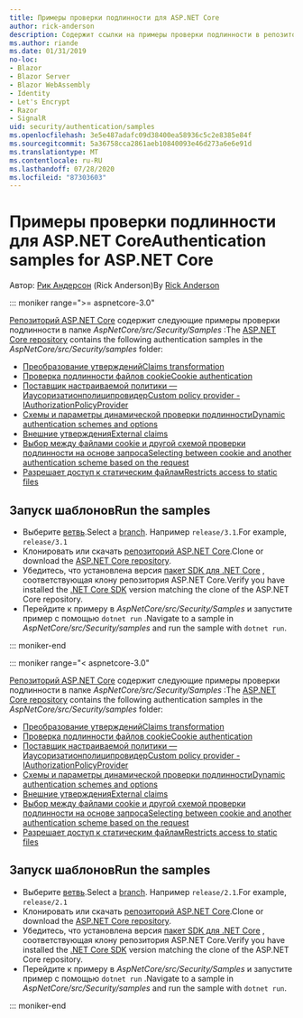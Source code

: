 ```yaml
---
title: Примеры проверки подлинности для ASP.NET Core
author: rick-anderson
description: Содержит ссылки на примеры проверки подлинности в репозитории ASP.NET Core.
ms.author: riande
ms.date: 01/31/2019
no-loc:
- Blazor
- Blazor Server
- Blazor WebAssembly
- Identity
- Let's Encrypt
- Razor
- SignalR
uid: security/authentication/samples
ms.openlocfilehash: 3e5e487adafc09d38400ea58936c5c2e8385e84f
ms.sourcegitcommit: 5a36758cca2861aeb10840093e46d273a6e6e91d
ms.translationtype: MT
ms.contentlocale: ru-RU
ms.lasthandoff: 07/28/2020
ms.locfileid: "87303603"
---
```

# <a name="authentication-samples-for-aspnet-core"></a><span data-ttu-id="1910d-103">Примеры проверки подлинности для ASP.NET Core</span><span class="sxs-lookup"><span data-stu-id="1910d-103">Authentication samples for ASP.NET Core</span></span>

<span data-ttu-id="1910d-104">Автор: [Рик Андерсон](https://twitter.com/RickAndMSFT) (Rick Anderson)</span><span class="sxs-lookup"><span data-stu-id="1910d-104">By [Rick Anderson](https://twitter.com/RickAndMSFT)</span></span>

::: moniker range=">= aspnetcore-3.0"

<span data-ttu-id="1910d-105">[Репозиторий ASP.NET Core](https://github.com/dotnet/AspNetCore) содержит следующие примеры проверки подлинности в папке *AspNetCore/src/Security/Samples* :</span><span class="sxs-lookup"><span data-stu-id="1910d-105">The [ASP.NET Core repository](https://github.com/dotnet/AspNetCore) contains the following authentication samples in the *AspNetCore/src/Security/samples* folder:</span></span>

* [<span data-ttu-id="1910d-106">Преобразование утверждений</span><span class="sxs-lookup"><span data-stu-id="1910d-106">Claims transformation</span></span>](https://github.com/dotnet/AspNetCore/tree/release/3.1/src/Security/samples/ClaimsTransformation)
* [<span data-ttu-id="1910d-107">Проверка подлинности файлов cookie</span><span class="sxs-lookup"><span data-stu-id="1910d-107">Cookie authentication</span></span>](https://github.com/dotnet/AspNetCore/tree/release/3.1/src/Security/samples/Cookies)
* [<span data-ttu-id="1910d-108">Поставщик настраиваемой политики — Иаусоризатионполиципровидер</span><span class="sxs-lookup"><span data-stu-id="1910d-108">Custom policy provider - IAuthorizationPolicyProvider</span></span>](https://github.com/dotnet/AspNetCore/tree/release/3.1/src/Security/samples/CustomPolicyProvider)
* [<span data-ttu-id="1910d-109">Схемы и параметры динамической проверки подлинности</span><span class="sxs-lookup"><span data-stu-id="1910d-109">Dynamic authentication schemes and options</span></span>](https://github.com/dotnet/AspNetCore/tree/release/3.1/src/Security/samples/DynamicSchemes)
* <span data-ttu-id="1910d-110">[Внешние утверждения](https://github.com/dotnet/AspNetCore/tree/release/3.1/src/Security/samples/Identity.ExternalClaims)</span><span class="sxs-lookup"><span data-stu-id="1910d-110">[External claims](https://github.com/dotnet/AspNetCore/tree/release/3.1/src/Security/samples/Identity.ExternalClaims)</span></span>
* [<span data-ttu-id="1910d-111">Выбор между файлами cookie и другой схемой проверки подлинности на основе запроса</span><span class="sxs-lookup"><span data-stu-id="1910d-111">Selecting between cookie and another authentication scheme based on the request</span></span>](https://github.com/dotnet/AspNetCore/tree/release/3.1/src/Security/samples/PathSchemeSelection)
* [<span data-ttu-id="1910d-112">Разрешает доступ к статическим файлам</span><span class="sxs-lookup"><span data-stu-id="1910d-112">Restricts access to static files</span></span>](https://github.com/dotnet/AspNetCore/tree/release/3.1/src/Security/samples/StaticFilesAuth)

## <a name="run-the-samples"></a><span data-ttu-id="1910d-113">Запуск шаблонов</span><span class="sxs-lookup"><span data-stu-id="1910d-113">Run the samples</span></span>

* <span data-ttu-id="1910d-114">Выберите [ветвь](https://github.com/dotnet/AspNetCore).</span><span class="sxs-lookup"><span data-stu-id="1910d-114">Select a [branch](https://github.com/dotnet/AspNetCore).</span></span> <span data-ttu-id="1910d-115">Например `release/3.1`.</span><span class="sxs-lookup"><span data-stu-id="1910d-115">For example, `release/3.1`</span></span>
* <span data-ttu-id="1910d-116">Клонировать или скачать [репозиторий ASP.NET Core](https://github.com/dotnet/AspNetCore).</span><span class="sxs-lookup"><span data-stu-id="1910d-116">Clone or download the [ASP.NET Core repository](https://github.com/dotnet/AspNetCore).</span></span>
* <span data-ttu-id="1910d-117">Убедитесь, что установлена версия [пакет SDK для .NET Core](https://dotnet.microsoft.com/download/dotnet-core) , соответствующая клону репозитория ASP.NET Core.</span><span class="sxs-lookup"><span data-stu-id="1910d-117">Verify you have installed the [.NET Core SDK](https://dotnet.microsoft.com/download/dotnet-core) version matching the clone of the ASP.NET Core repository.</span></span>
* <span data-ttu-id="1910d-118">Перейдите к примеру в *AspNetCore/src/Security/Samples* и запустите пример с помощью `dotnet run` .</span><span class="sxs-lookup"><span data-stu-id="1910d-118">Navigate to a sample in *AspNetCore/src/Security/samples* and run the sample with `dotnet run`.</span></span>

::: moniker-end

::: moniker range="< aspnetcore-3.0"

<span data-ttu-id="1910d-119">[Репозиторий ASP.NET Core](https://github.com/dotnet/AspNetCore) содержит следующие примеры проверки подлинности в папке *AspNetCore/src/Security/Samples* :</span><span class="sxs-lookup"><span data-stu-id="1910d-119">The [ASP.NET Core repository](https://github.com/dotnet/AspNetCore) contains the following authentication samples in the *AspNetCore/src/Security/samples* folder:</span></span>

* [<span data-ttu-id="1910d-120">Преобразование утверждений</span><span class="sxs-lookup"><span data-stu-id="1910d-120">Claims transformation</span></span>](https://github.com/dotnet/AspNetCore/tree/release/2.1/src/Security/samples/ClaimsTransformation)
* [<span data-ttu-id="1910d-121">Проверка подлинности файлов cookie</span><span class="sxs-lookup"><span data-stu-id="1910d-121">Cookie authentication</span></span>](https://github.com/dotnet/AspNetCore/tree/release/2.1/src/Security/samples/Cookies)
* [<span data-ttu-id="1910d-122">Поставщик настраиваемой политики — Иаусоризатионполиципровидер</span><span class="sxs-lookup"><span data-stu-id="1910d-122">Custom policy provider - IAuthorizationPolicyProvider</span></span>](https://github.com/dotnet/AspNetCore/tree/2.1.3/src/Security/samples/CustomPolicyProvider)
* [<span data-ttu-id="1910d-123">Схемы и параметры динамической проверки подлинности</span><span class="sxs-lookup"><span data-stu-id="1910d-123">Dynamic authentication schemes and options</span></span>](https://github.com/dotnet/AspNetCore/tree/release/2.1/src/Security/samples/DynamicSchemes)
* <span data-ttu-id="1910d-124">[Внешние утверждения](https://github.com/dotnet/AspNetCore/tree/release/2.1/src/Security/samples/Identity.ExternalClaims)</span><span class="sxs-lookup"><span data-stu-id="1910d-124">[External claims](https://github.com/dotnet/AspNetCore/tree/release/2.1/src/Security/samples/Identity.ExternalClaims)</span></span>
* [<span data-ttu-id="1910d-125">Выбор между файлами cookie и другой схемой проверки подлинности на основе запроса</span><span class="sxs-lookup"><span data-stu-id="1910d-125">Selecting between cookie and another authentication scheme based on the request</span></span>](https://github.com/dotnet/AspNetCore/tree/release/2.1/src/Security/samples/PathSchemeSelection)
* [<span data-ttu-id="1910d-126">Разрешает доступ к статическим файлам</span><span class="sxs-lookup"><span data-stu-id="1910d-126">Restricts access to static files</span></span>](https://github.com/dotnet/AspNetCore/tree/2.1.3/src/Security/samples/StaticFilesAuth)

## <a name="run-the-samples"></a><span data-ttu-id="1910d-127">Запуск шаблонов</span><span class="sxs-lookup"><span data-stu-id="1910d-127">Run the samples</span></span>

* <span data-ttu-id="1910d-128">Выберите [ветвь](https://github.com/dotnet/AspNetCore).</span><span class="sxs-lookup"><span data-stu-id="1910d-128">Select a [branch](https://github.com/dotnet/AspNetCore).</span></span> <span data-ttu-id="1910d-129">Например `release/2.1`.</span><span class="sxs-lookup"><span data-stu-id="1910d-129">For example, `release/2.1`</span></span>
* <span data-ttu-id="1910d-130">Клонировать или скачать [репозиторий ASP.NET Core](https://github.com/dotnet/AspNetCore).</span><span class="sxs-lookup"><span data-stu-id="1910d-130">Clone or download the [ASP.NET Core repository](https://github.com/dotnet/AspNetCore).</span></span>
* <span data-ttu-id="1910d-131">Убедитесь, что установлена версия [пакет SDK для .NET Core](https://dotnet.microsoft.com/download/dotnet-core) , соответствующая клону репозитория ASP.NET Core.</span><span class="sxs-lookup"><span data-stu-id="1910d-131">Verify you have installed the [.NET Core SDK](https://dotnet.microsoft.com/download/dotnet-core) version matching the clone of the ASP.NET Core repository.</span></span>
* <span data-ttu-id="1910d-132">Перейдите к примеру в *AspNetCore/src/Security/Samples* и запустите пример с помощью `dotnet run` .</span><span class="sxs-lookup"><span data-stu-id="1910d-132">Navigate to a sample in *AspNetCore/src/Security/samples* and run the sample with `dotnet run`.</span></span>

::: moniker-end
